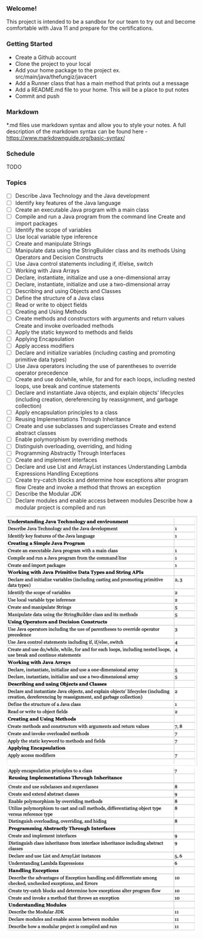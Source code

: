 ### Welcome!

This project is intended to be a sandbox for our team to try out and become comfortable with Java 11 and prepare for the certifications.

### Getting Started  
* Create a Github account
* Clone the project to your local
* Add your home package to the project ex. src/main/java/thefungiz/javacert
* Add a Runner class that has a main method that prints out a message
* Add a README.md file to your home. This will be a place to put notes
* Commit and push

### Markdown
*.md files use markdown syntax and allow you to style your notes.
A full description of the markdown syntax can be found here - https://www.markdownguide.org/basic-syntax/

### Schedule
TODO

### Topics
- [ ] Describe Java Technology and the Java development 
- [ ] Identify key features of the Java language
- [ ] Create an executable Java program with a main class 
- [ ] Compile and run a Java program from the command line Create and import packages
- [ ] Identify the scope of variables
- [ ] Use local variable type inference
- [ ] Create and manipulate Strings
- [ ] Manipulate data using the StringBuilder class and its methods Using Operators and Decision Constructs
- [ ] Use Java control statements including if, if/else, switch
- [ ] Working with Java Arrays
- [ ] Declare, instantiate, initialize and use a one-dimensional array 
- [ ] Declare, instantiate, initialize and use a two-dimensional array 
- [ ] Describing and using Objects and Classes
- [ ] Define the structure of a Java class
- [ ] Read or write to object fields
- [ ] Creating and Using Methods
- [ ] Create methods and constructors with arguments and return values Create and invoke overloaded methods
- [ ] Apply the static keyword to methods and fields
- [ ] Applying Encapsulation
- [ ] Apply access modifiers
- [ ] Declare and initialize variables (including casting and promoting primitive data types)
- [ ] Use Java operators including the use of parentheses to override operator precedence
- [ ] Create and use do/while, while, for and for each loops, including nested loops, use break and continue statements
- [ ] Declare and instantiate Java objects, and explain objects’ lifecycles (including creation, dereferencing by reassignment, and garbage collection)
- [ ] Apply encapsulation principles to a class
- [ ] Reusing Implementations Through Inheritance
- [ ] Create and use subclasses and superclasses Create and extend abstract classes
- [ ] Enable polymorphism by overriding methods
- [ ] Distinguish overloading, overriding, and hiding
- [ ] Programming Abstractly Through Interfaces
- [ ] Create and implement interfaces
- [ ] Declare and use List and ArrayList instances Understanding Lambda Expressions Handling Exceptions
- [ ] Create try-catch blocks and determine how exceptions alter program flow Create and invoke a method that throws an exception
- [ ] Describe the Modular JDK
- [ ] Declare modules and enable access between modules Describe how a modular project is compiled and run

![](objectives_chapters1.png)
![](objectives_chapters2.png)